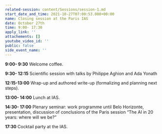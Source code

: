 ```yaml
---
related-session: content/Sessions/session-1.md
start_date_and_time: 2021-10-27T07:00:53.000+00:00
name: Closing session at the Paris IAS
date: October 27th
time: 9:00- 17:30
apply_link: ''
attachements: []
youtube_video_id: ''
public: false
side_event_name: ''
---
```


**9:00- 9:30** Welcome coffee.

**9:30- 12:15** Scientific session with talks by Philippe Aghion and Ada Yonath

**12:15-13:00** Wrap-up and authored write-up (formalizing and planning next steps).

**13:00- 14:00** Lunch at IAS.

**14:30- 17:00** Plenary seminar: work programme until Belo Horizonte, presentation, discussion of conclusions of the Paris session “The AI in 20 years: where will we be?”

**17:30** Cocktail party at the IAS.

